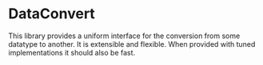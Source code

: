 # DataConvert

This library provides a uniform interface for the conversion from some datatype to another.
It is extensible and flexible. When provided with tuned implementations it should also be fast.

